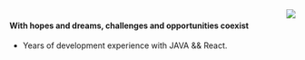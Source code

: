 <img align="right" src="https://github-readme-stats.vercel.app/api?username=kala888&show_icons=true&icon_color=805AD5&text_color=718096&bg_color=ffffff&hide_title=true" />

#### With hopes and dreams, challenges and opportunities coexist

* Years of development experience with JAVA && React.
